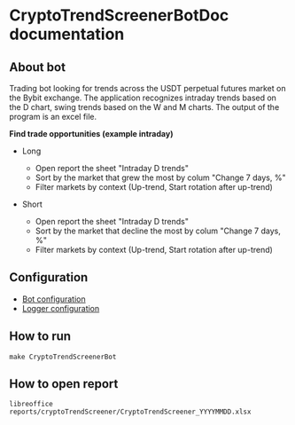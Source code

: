 # CryptoTrendScreenerBotDoc documentation

## About bot

Trading bot looking for trends across the USDT perpetual futures market on the Bybit exchange. The application recognizes
intraday trends based on the D chart, swing trends based on the W and M charts. The output of the program is an excel
file.

**Find trade opportunities (example intraday)**
* Long
  * Open report the sheet "Intraday D trends"
  * Sort by the market that grew the most by colum "Change 7 days, %"
  * Filter markets by context (Up-trend, Start rotation after up-trend) 

* Short
  * Open report the sheet "Intraday D trends"
  * Sort by the market that decline the most by colum "Change 7 days, %"
  * Filter markets by context (Up-trend, Start rotation after up-trend) 

## Configuration

* [Bot configuration](../config/CryptoTrendScreenerBotConfig.yaml)
* [Logger configuration](../config/CryptoTrendScreenerBotLogger.conf)

## How to run
```commandline
make CryptoTrendScreenerBot
```

## How to open report
```
libreoffice reports/cryptoTrendScreener/CryptoTrendScreener_YYYYMMDD.xlsx
```

